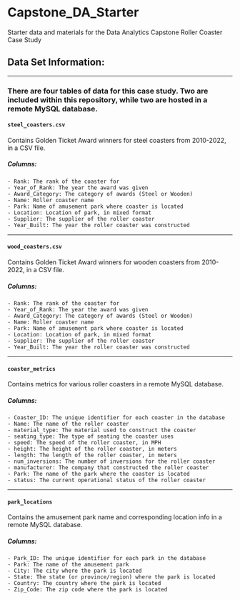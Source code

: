 # Capstone_DA_Starter
Starter data and materials for the Data Analytics Capstone Roller Coaster Case Study

## Data Set Information:
---
### There are **four** tables of data for this case study.  Two are included within this repository, while two are hosted in a remote MySQL database.

#### `steel_coasters.csv`
Contains Golden Ticket Award winners for steel coasters from 2010-2022, in a CSV file.
##### Columns:
    - Rank: The rank of the coaster for 
    - Year_of_Rank: The year the award was given
    - Award_Category: The category of awards (Steel or Wooden)
    - Name: Roller coaster name
    - Park: Name of amusement park where coaster is located
    - Location: Location of park, in mixed format
    - Supplier: The supplier of the roller coaster
    - Year_Built: The year the roller coaster was constructed
---
#### `wood_coasters.csv`
Contains Golden Ticket Award winners for wooden coasters from 2010-2022, in a CSV file.
##### Columns:
    - Rank: The rank of the coaster for 
    - Year_of_Rank: The year the award was given
    - Award_Category: The category of awards (Steel or Wooden)
    - Name: Roller coaster name
    - Park: Name of amusement park where coaster is located
    - Location: Location of park, in mixed format
    - Supplier: The supplier of the roller coaster
    - Year_Built: The year the roller coaster was constructed
---
#### `coaster_metrics`
Contains metrics for various roller coasters in a remote MySQL database.
##### Columns:
    - Coaster_ID: The unique identifier for each coaster in the database
    - Name: The name of the roller coaster
    - material_type: The material used to construct the coaster
    - seating_type: The type of seating the coaster uses
    - speed: The speed of the roller coaster, in MPH
    - height: The height of the roller coaster, in meters
    - length: The length of the roller coaster, in meters
    - num_inversions: The number of inversions for the roller coaster
    - manufacturer: The company that constructed the roller coaster
    - Park: The name of the park where the coaster is located
    - status: The current operational status of the roller coaster
---
#### `park_locations`
Contains the amusement park name and corresponding location info in a remote MySQL database.
##### Columns:
    - Park_ID: The unique identifier for each park in the database
    - Park: The name of the amusement park
    - City: The city where the park is located
    - State: The state (or province/region) where the park is located
    - Country: The country where the park is located
    - Zip_Code: The zip code where the park is located